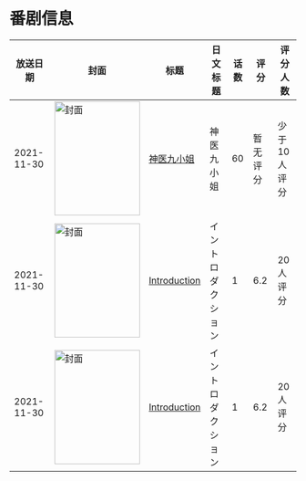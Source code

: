# 番剧信息

|放送日期|封面|标题|日文标题|话数|评分|评分人数|
|---|---|---|---|---|---|---|
|2021-11-30|<img src="https://lain.bgm.tv/pic/cover/c/e2/72/345828_azCwu.jpg" alt="封面" style="width:150px;height:200px;object-fit:cover;">|[神医九小姐](https://bangumi.tv/subject/345828)|神医九小姐|60|暂无评分|少于10人评分|
|2021-11-30|<img src="https://lain.bgm.tv/pic/cover/c/d1/a7/380513_suSyJ.jpg" alt="封面" style="width:150px;height:200px;object-fit:cover;">|[Introduction](https://bangumi.tv/subject/380513)|イントロダクション|1|6.2|20人评分|
|2021-11-30|<img src="https://lain.bgm.tv/pic/cover/c/d1/a7/380513_suSyJ.jpg" alt="封面" style="width:150px;height:200px;object-fit:cover;">|[Introduction](https://bangumi.tv/subject/380513)|イントロダクション|1|6.2|20人评分|
